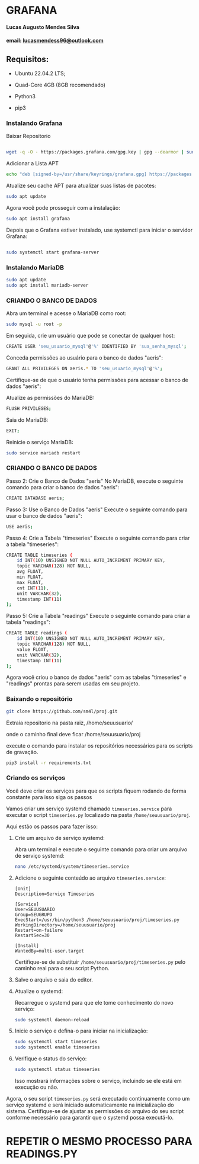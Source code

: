 # GRAFANA
#### Lucas Augusto Mendes Silva
#### email: lucasmendess96@outlook.com

## Requisitos: 

- Ubuntu 22.04.2 LTS;
- Quad-Core 4GB (8GB recomendado)

- Python3
- pip3

### Instalando Grafana 

Baixar Repositorio
   ```bash

  wget -q -O - https://packages.grafana.com/gpg.key | gpg --dearmor | sudo tee /usr/share/keyrings/grafana.gpg > /dev/null
```

Adicionar a Lista APT
   ```bash
echo "deb [signed-by=/usr/share/keyrings/grafana.gpg] https://packages.grafana.com/oss/deb stable main" | sudo tee -a /etc/apt/sources.list.d/grafana.list
```

Atualize seu cache APT para atualizar suas listas de pacotes:
   ```bash
sudo apt update
   ```
Agora você pode prosseguir com a instalação:
   ```bash
sudo apt install grafana
```
Depois que o Grafana estiver instalado, use systemctl para iniciar o servidor Grafana:
   ```bash

sudo systemctl start grafana-server
```

### Instalando MariaDB
   ```bash
sudo apt update
sudo apt install mariadb-server
   ```
### CRIANDO O BANCO DE DADOS
Abra um terminal e acesse o MariaDB como root:

```bash
sudo mysql -u root -p
```
Em seguida, crie um usuário que pode se conectar de qualquer host:

   ```bash
CREATE USER 'seu_usuario_mysql'@'%' IDENTIFIED BY 'sua_senha_mysql';
   ```

Conceda permissões ao usuário para o banco de dados "aeris":
   ```bash
GRANT ALL PRIVILEGES ON aeris.* TO 'seu_usuario_mysql'@'%';
   ```

Certifique-se de que o usuário tenha permissões para acessar o banco de dados "aeris":

Atualize as permissões do MariaDB:
```bash
FLUSH PRIVILEGES;
```
Saia do MariaDB:
```bash
EXIT;
```
Reinicie o serviço MariaDB:
```bash
sudo service mariadb restart
```


### CRIANDO O BANCO DE DADOS
Passo 2: Crie o Banco de Dados "aeris"
No MariaDB, execute o seguinte comando para criar o banco de dados "aeris":

```bash
CREATE DATABASE aeris;
```
Passo 3: Use o Banco de Dados "aeris"
Execute o seguinte comando para usar o banco de dados "aeris":

```bash
USE aeris;
```
Passo 4: Crie a Tabela "timeseries"
Execute o seguinte comando para criar a tabela "timeseries":

```bash
CREATE TABLE timeseries (
    id INT(10) UNSIGNED NOT NULL AUTO_INCREMENT PRIMARY KEY,
    topic VARCHAR(128) NOT NULL,
    avg FLOAT,
    min FLOAT,
    max FLOAT,
    cnt INT(11),
    unit VARCHAR(32),
    timestamp INT(11)
);
```
Passo 5: Crie a Tabela "readings"
Execute o seguinte comando para criar a tabela "readings":

```bash
CREATE TABLE readings (
    id INT(10) UNSIGNED NOT NULL AUTO_INCREMENT PRIMARY KEY,
    topic VARCHAR(128) NOT NULL,
    value FLOAT,
    unit VARCHAR(32),
    timestamp INT(11)
);
```
Agora você criou o banco de dados "aeris" com as tabelas "timeseries" e "readings" prontas para serem usadas em seu projeto.

### Baixando o repositório
   ```bash
git clone https://github.com/sm4l/proj.git
   ```
Extraia repositorio na  pasta raiz, /home/seuusuario/

onde o caminho final deve ficar  /home/seuusuario/proj


execute o comando para instalar os repositórios necessários para os scripts de gravação.
   ```bash
pip3 install -r requirements.txt 
   ```

### Criando os serviços

Você deve criar os serviços para que os scripts fiquem rodando de forma constante para isso siga os passos

Vamos criar um serviço systemd chamado `timeseries.service` para executar o script `timeseries.py` localizado na pasta `/home/seuusuario/proj`. 

Aqui estão os passos para fazer isso:

1. Crie um arquivo de serviço systemd:

   Abra um terminal e execute o seguinte comando para criar um arquivo de serviço systemd:

   ```bash
   nano /etc/systemd/system/timeseries.service
   ```

2. Adicione o seguinte conteúdo ao arquivo `timeseries.service`:

   ```plaintext
   [Unit]
   Description=Serviço Timeseries

   [Service]
   User=SEUUSUARIO
   Group=SEUGRUPO
   ExecStart=/usr/bin/python3 /home/seuusuario/proj/timeseries.py
   WorkingDirectory=/home/seuusuario/proj
   Restart=on-failure
   RestartSec=30

   [Install]
   WantedBy=multi-user.target
   ```

   Certifique-se de substituir `/home/seuusuario/proj/timeseries.py` pelo caminho real para o seu script Python.

3. Salve o arquivo e saia do editor.

4. Atualize o systemd:

   Recarregue o systemd para que ele tome conhecimento do novo serviço:

   ```bash
   sudo systemctl daemon-reload
   ```

5. Inicie o serviço e defina-o para iniciar na inicialização:

   ```bash
   sudo systemctl start timeseries
   sudo systemctl enable timeseries
   ```

6. Verifique o status do serviço:

   ```bash
   sudo systemctl status timeseries
   ```

   Isso mostrará informações sobre o serviço, incluindo se ele está em execução ou não.

Agora, o seu script `timeseries.py` será executado continuamente como um serviço systemd e será iniciado automaticamente na inicialização do sistema. Certifique-se de ajustar as permissões do arquivo do seu script conforme necessário para garantir que o systemd possa executá-lo.


# REPETIR O MESMO PROCESSO PARA READINGS.PY



